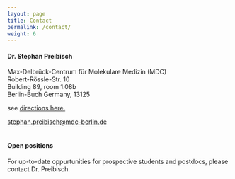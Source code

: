 ```yaml
---
layout: page
title: Contact
permalink: /contact/
weight: 6
---
```



#### Dr. Stephan Preibisch

Max-Delbrück-Centrum für Molekulare Medizin (MDC)  
Robert-Rössle-Str. 10  
Building 89, room 1.08b  
Berlin-Buch
Germany, 13125   

<p>see <a href="https://www.mdc-berlin.de/8233888/en/about_the_mdc/wegweiser" target="_blank">directions here.</a></p>

<a href="#">stephan.preibisch@mdc-berlin.de</a>
<br><br>

#### Open positions
For up-to-date oppurtunities for prospective students and postdocs, please contact Dr. Preibisch.